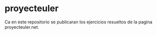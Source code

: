 # proyecteuler
Ca en este repositorio se publicaran los ejercicios resueltos de la pagina proyecteuler.net.
